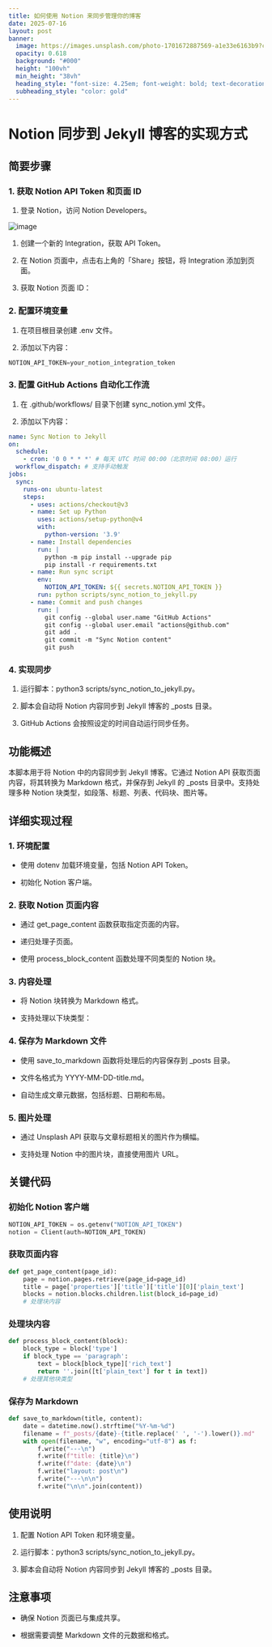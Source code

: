 ```yaml
---
title: 如何使用 Notion 来同步管理你的博客
date: 2025-07-16
layout: post
banner:
  image: https://images.unsplash.com/photo-1701672887569-a1e33e6163b9?crop=entropy&cs=tinysrgb&fit=max&fm=jpg&ixid=M3w2OTIwMzJ8MHwxfHJhbmRvbXx8fHx8fHx8fDE3NTI2NzU3MDB8&ixlib=rb-4.1.0&q=80&w=1080
  opacity: 0.618
  background: "#000"
  height: "100vh"
  min_height: "38vh"
  heading_style: "font-size: 4.25em; font-weight: bold; text-decoration: underline"
  subheading_style: "color: gold"
---
```


# Notion 同步到 Jekyll 博客的实现方式

## 简要步骤

### 1. 获取 Notion API Token 和页面 ID

1. 登录 Notion，访问 Notion Developers。

![image](https://prod-files-secure.s3.us-west-2.amazonaws.com/a7a0cc5a-89b9-4cda-8686-1fba0ca52f40/d19c1afe-dea5-4312-9333-786b0ba83054/image.png?X-Amz-Algorithm=AWS4-HMAC-SHA256&X-Amz-Content-Sha256=UNSIGNED-PAYLOAD&X-Amz-Credential=ASIAZI2LB466YOCUOG2K%2F20250716%2Fus-west-2%2Fs3%2Faws4_request&X-Amz-Date=20250716T142138Z&X-Amz-Expires=3600&X-Amz-Security-Token=IQoJb3JpZ2luX2VjEEMaCXVzLXdlc3QtMiJHMEUCIHAX6u6jBHMP4W3JVH51xpFdhj8HK97%2BKAAIuJTlxWxdAiEAyYWWGRJFSBJqhmuzsBanMYOMuf1oigXDTBcqqlicNIMq%2FwMIXBAAGgw2Mzc0MjMxODM4MDUiDLtrlK5MQKaHANruXCrcAxrFtvKj6s4YEU5glcz5rfL0q%2BIiwTkmAX5rsTJI77CNpYpwBI1M7AHNAv7x6IJarG0HLFrY7VGKWim12qT%2F8N2%2BoN6aHHItYZZM7VbwGylqNSD1t8OB8l5MWnFQ9FbKo6yH%2Fn8dSFbJSGgeKHU8FIK8rHmga3Opi9o9zlDOOSm6FNd5hh%2BJH9f2PLJY27NYiJdcm2OfY72NZiFujlkGq%2B3SUoLxB9RNurN1o1JC7JZFn4tl06lOKL6Lzy%2FjN6zQm4%2B3pBFSJIEvPkYD6ESZe3yor%2Bj4PLJjbq0BG%2FUtvRwppJpar6CsUZi6ozPU%2B7POYuq2tFonl4nZb08yYBsKcm8ur8c%2FXH3gYS1WBU9Mh3LJqIQOW8MMFd5r5MEPQ06aP8YOQqbANgFPlZ2Hyj%2FYqR3dKne1ZHt5mASJkM0ncEqtdYyHkZv8DgAh0%2BovUSTAdV6RVsOOwV6uLFlvlISDmzkv1AwXtDH1gEkJA7FiWqXqgJw07WmsvPMl0jVF1mmjFRKiCdYUUmmP5e1ys8uydOBdqy1s133WQAg4JY%2F37Qxd10fqjm7e5fuQu8b69xs%2BmmZ6103a8S3eD7ZYBa1xoKyPCHPFy0%2BXvDZa%2BQFNzAd1tC1XGLgQ3sSHBEfbML6T3sMGOqUBO4vNIUGwUFmVlc350OBFgDZw71GBbEjVrHEvAMr7la%2BSatVeHiWHFnYmxWw9Ew5r57xhidEA7ef%2B72nveZPY1Jq5Qaw90CxmQE%2FDNaLurdYHJboqJR3RVKSnZYNTT23bg1p%2FNLs34bCZF5jOEDCasXmuQ2SXK7%2FbWNmBgZYIFRA40Ocs%2Fq2rjk7aN1DMKyTeV7wi5Q2yzEEvW9uq%2FxIHclw8hZUP&X-Amz-Signature=fa720fea2ab309f2bf2c2a64becdd254d33ca161e39e00d9ae7fc78c3010ac3c&X-Amz-SignedHeaders=host&x-amz-checksum-mode=ENABLED&x-id=GetObject)

1. 创建一个新的 Integration，获取 API Token。

1. 在 Notion 页面中，点击右上角的「Share」按钮，将 Integration 添加到页面。

1. 获取 Notion 页面 ID：


### 2. 配置环境变量

1. 在项目根目录创建 .env 文件。

1. 添加以下内容：

```javascript
NOTION_API_TOKEN=your_notion_integration_token
```

### 3. 配置 GitHub Actions 自动化工作流

1. 在 .github/workflows/ 目录下创建 sync_notion.yml 文件。

1. 添加以下内容：

```yaml
name: Sync Notion to Jekyll
on:
  schedule:
    - cron: '0 0 * * *' # 每天 UTC 时间 00:00（北京时间 08:00）运行
  workflow_dispatch: # 支持手动触发
jobs:
  sync:
    runs-on: ubuntu-latest
    steps:
      - uses: actions/checkout@v3
      - name: Set up Python
        uses: actions/setup-python@v4
        with:
          python-version: '3.9'
      - name: Install dependencies
        run: |
          python -m pip install --upgrade pip
          pip install -r requirements.txt
      - name: Run sync script
        env:
          NOTION_API_TOKEN: ${{ secrets.NOTION_API_TOKEN }}
        run: python scripts/sync_notion_to_jekyll.py
      - name: Commit and push changes
        run: |
          git config --global user.name "GitHub Actions"
          git config --global user.email "actions@github.com"
          git add .
          git commit -m "Sync Notion content"
          git push
```

### 4. 实现同步

1. 运行脚本：python3 scripts/sync_notion_to_jekyll.py。

1. 脚本会自动将 Notion 内容同步到 Jekyll 博客的 _posts 目录。

1. GitHub Actions 会按照设定的时间自动运行同步任务。

## 功能概述

本脚本用于将 Notion 中的内容同步到 Jekyll 博客。它通过 Notion API 获取页面内容，将其转换为 Markdown 格式，并保存到 Jekyll 的 _posts 目录中。支持处理多种 Notion 块类型，如段落、标题、列表、代码块、图片等。

## 详细实现过程

### 1. 环境配置

- 使用 dotenv 加载环境变量，包括 Notion API Token。

- 初始化 Notion 客户端。

### 2. 获取 Notion 页面内容

- 通过 get_page_content 函数获取指定页面的内容。

- 递归处理子页面。

- 使用 process_block_content 函数处理不同类型的 Notion 块。

### 3. 内容处理

- 将 Notion 块转换为 Markdown 格式。

- 支持处理以下块类型：


### 4. 保存为 Markdown 文件

- 使用 save_to_markdown 函数将处理后的内容保存到 _posts 目录。

- 文件名格式为 YYYY-MM-DD-title.md。

- 自动生成文章元数据，包括标题、日期和布局。

### 5. 图片处理

- 通过 Unsplash API 获取与文章标题相关的图片作为横幅。

- 支持处理 Notion 中的图片块，直接使用图片 URL。

## 关键代码

### 初始化 Notion 客户端

```python
NOTION_API_TOKEN = os.getenv("NOTION_API_TOKEN")
notion = Client(auth=NOTION_API_TOKEN)
```

### 获取页面内容

```python
def get_page_content(page_id):
    page = notion.pages.retrieve(page_id=page_id)
    title = page['properties']['title']['title'][0]['plain_text']
    blocks = notion.blocks.children.list(block_id=page_id)
    # 处理块内容
```

### 处理块内容

```python
def process_block_content(block):
    block_type = block['type']
    if block_type == 'paragraph':
        text = block[block_type]['rich_text']
        return ''.join([t['plain_text'] for t in text])
    # 处理其他块类型
```

### 保存为 Markdown

```python
def save_to_markdown(title, content):
    date = datetime.now().strftime("%Y-%m-%d")
    filename = f"_posts/{date}-{title.replace(' ', '-').lower()}.md"
    with open(filename, "w", encoding="utf-8") as f:
        f.write("---\n")
        f.write(f"title: {title}\n")
        f.write(f"date: {date}\n")
        f.write("layout: post\n")
        f.write("---\n\n")
        f.write("\n\n".join(content))
```

## 使用说明

1. 配置 Notion API Token 和环境变量。

1. 运行脚本：python3 scripts/sync_notion_to_jekyll.py。

1. 脚本会自动将 Notion 内容同步到 Jekyll 博客的 _posts 目录。

## 注意事项

- 确保 Notion 页面已与集成共享。

- 根据需要调整 Markdown 文件的元数据和格式。